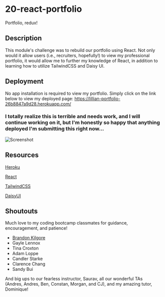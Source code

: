 # 20-react-portfolio

Portfolio, redux!

## Description

This module's challenge was to rebuild our portfolio using React. Not only would it allow users (i.e., recruiters, hopefully!) to view my professional portfolio, it would allow me to further my knowledge of React, in addition to learning how to utilize TailwindCSS and Daisy UI.

## Deployment

No app installation is required to view my portfolio. Simply click on the link below to view my deployed page:
https://lillian-portfolio-26b8847a9d28.herokuapp.com/

### I totally realize this is terrible and needs work, and I will continue working on it, but I'm honestly so happy that anything deployed I'm submitting this right now...

![Screenshot](./src/assets/screenshot-reactportfolio-progress.PNG)

## Resources

[Heroku](https://devcenter.heroku.com/categories/reference)

[React](https://react.dev)

[TailwindCSS](https://v2.tailwindcss.com/docs)

[DaisyUI](https://daisyui.com)

## Shoutouts

Much love to my coding bootcamp classmates for guidance, encouragement, and patience!

- [Brandon Kilgore](https://whispering-taiga-32488-3bcd433c5113.herokuapp.com)
- Gayle Lennox
- Tina Croxton
- Adam Loppe
- Candler Starke
- Clarence Chang
- Sandy Bui

And big ups to our fearless instructor, Saurav, all our wonderful TAs (Andres, Andres, Ben, Constan, Morgan, and CJ), and my amazing tutor, Dominique!
